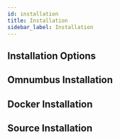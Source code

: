 ```yaml
---
id: installation
title: Installation
sidebar_label: Installation
---
```


## Installation Options

<!-- INCLUDE PROS AND CONS FOR EACH OPTION -->

## Omnumbus Installation

## Docker Installation

## Source Installation